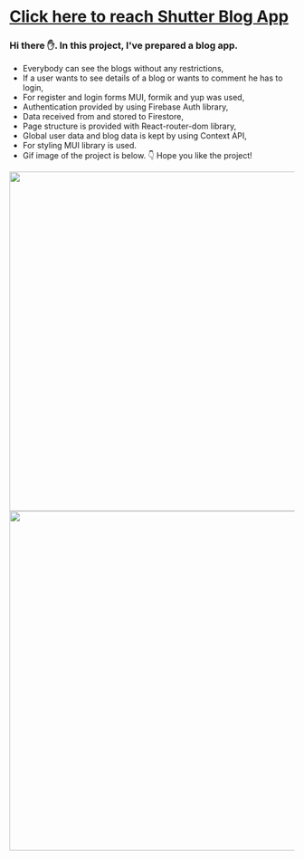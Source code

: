 # [Click here to reach Shutter Blog App](https://blog-ly4zr54y5-musatirgithub.vercel.app/)
<h3>Hi there ✋. In this project, I've prepared a blog app.</h3>
<ul>
  <li>Everybody can see the blogs without any restrictions,</li>
  <li>If a user wants to see details of a blog or wants to comment he has to login,</li>
  <li>For register and login forms MUI, formik and yup was used,</li>
  <li>Authentication provided by using Firebase Auth library,</li>
  <li>Data received from and stored to Firestore,</li>
  <li>Page structure is provided with React-router-dom library,</li>
  <li>Global user data and blog data is kept by using Context API,</li>
  <li>For styling MUI library is used.</li>
  <li>Gif image of the project is below. 👇 Hope you like the project! </li>
</ul>  
<div class="pics">
  <img src="https://github.com/musatirgithub/BlogApp/BlogApp.gif" width="600px">
  <img src="https://musatirgithub.github.io/BlogApp/BlogApp.gif" width="600px">
</div>
